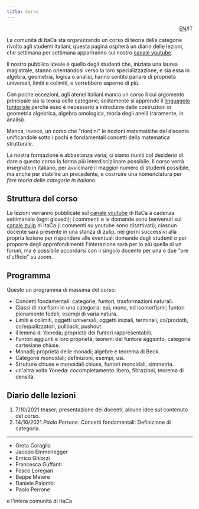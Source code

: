 ```yaml
---
title: Corso
---
```


<div style="text-align: right"><a href="course-eng.html">EN</a>/IT</div>

La comunità di ItaCa sta organizzando un corso di teoria delle categorie rivolto agli studenti italiani; questa pagina ospiterà un diario delle lezioni, che settimana per settimana appariranno sul nostro [canale youtube](https://www.youtube.com/channel/UCKdVVjPg_dHhbIiuzLh4Llg).

Il nostro pubblico ideale è quello degli studenti che, iniziata una laurea magistrale, stanno orientandosi verso la loro specializzazione, e sia essa in algebra, geometria, logica o analisi, hanno sentito parlare di proprietà universali, limiti e colimiti, e vorrebbero saperne di più.

Con poche eccezioni, agli atenei italiani manca un corso il cui argomento principale sia la teoria delle categorie; solitamente si apprende il [linguaggio funtoriale](https://ncatlab.org/nlab/files/GrothendieckIntroductionLangageFonctoriel1965.pdf) perché esso è necessario a introdurre delle costruzioni in geometria algebrica, algebra omologica, teoria degli anelli (raramente, in analisi).

Manca, invece, un corso che "riordini" le nozioni matematiche del discente unificandole sotto i pochi e fondamentali concetti della matematica strutturale.

La nostra formazione è abbastanza varia; ci siamo riuniti col desiderio di dare a questo corso la forma più interdisciplinare possibile. Il corso verrà insegnato in italiano, per avvicinare il maggior numero di studenti possibile, ma anche per stabilire un precedente, e costruire una nomenclatura per _fare teoria delle categorie in italiano_.

## Struttura del corso

Le lezioni verranno pubblicate sul [canale youtube](https://www.youtube.com/channel/UCKdVVjPg_dHhbIiuzLh4Llg/videos) di ItaCa a cadenza settimanale (ogni giovedì); i commenti e le domande sono benvenuti sul [canale zulip](https://itaca.zulipchat.com/) di ItaCa (i commenti su youtube sono disattivati); ciascun docente sarà presente in una stanza di zulip, nei giorni successivi alla propria lezione per rispondere alle eventuali domande degli studenti o per proporre degli approfondimenti: l'interazione sarà per lo più quella di un forum, ma è possibile accordarsi con il singolo docente per una o due "ore d'ufficio" su zoom.

## Programma

Questo un programma di massima del corso:

- Concetti fondamentali: categorie, funtori, trasformazioni naturali.
- Classi di morfismi in una categoria: epi, mono, ed isomorfismi; funtori pienamente fedeli; esempi di varia natura.
- Limiti e colimiti, oggetti universali; oggetti iniziali, terminali, co/prodotti, co/equalizzatori, pullback, pushout.
- il lemma di Yoneda; proprietà dei funtori rappresentabili.
- Funtori aggiunti e loro proprietà; teoremi del funtore aggiunto, categorie cartesiane chiuse.
- Monadi; proprietà delle monadi; algebre e teorema di Beck.
- Categorie monoidali; definizioni, esempi, usi.
- Strutture chiuse e monoidali chiuse, funtori monoidali, simmetria.
- un'altra volta Yoneda: cocompletamento libero, fibrazioni, teorema di densità.


## Diario delle lezioni

1. 7/10/2021  teaser; presentazione dei docenti, alcune idee sul contenuto del corso.
2. 14/10/2021 _Paolo Perrone_. Concetti fondamentali: Definizione di categoria.
<!--- 2. _Paolo Perrone_. Concetti fondamentali: Funtori -->
<!--- 3. _Paolo Perrone_. Concetti fondamentali: Trasformazioni naturali -->
<!--- 4. _Enrico Ghiorzi_ Mono ed epi; sezioni e retrazioni -->
<!--- 5. _Enrico Ghiorzi_ Ulteriori propretà di mono ed epi (spezzanti). Esempi ed esercizi -->
<!--- 6. _Enrico Ghiorzi_ Equivalenze; funtori pieni e fedeli; caratterizzazione delle equivalenze; categorie scheletriche -->
<!--- 7. _Jacopo Emmenegger_ Prodotti finiti e oggetto terminale, esempi; coprodotti finiti e oggetto iniziale, esempi. -->
<!--- 8. _Jacopo Emmenegger_ Limiti come coni universali e loro unicità; limiti particolari (prodotti, equalizzatori, pullback), esempi; limiti generati da limiti particolari; colimiti come coni universali, colimiti particolari (coprodotti, coequalizzatori, pushout), esempi. -->
<!--- 9. _Jacopo Emmenegger_ Funtori che preservano e riflettono (co)limiti, esempi, condizioni sufficienti. -->
<!--- 10. _Fosco Loregian_ intuizione sul lemma di Yoneda; funtori rappresentabili ed esempi -->
<!--- 11. _Fosco Loregian_ Altri esempi di funtori rappresentabili; dimostrazione del lemma di Yoneda -->
<!--- 12. _Fosco Loregian_ Esempi ed applicazioni del lemma di Yoneda: categorie di poset, poset come categorie, azioni di gruppi, etc. -->
<!--- 13. _Jacopo Emmenegger_ Aggiunzioni tramite biezioni naturali, strutture libere come funtori aggiunti, esempi; (co)unità e sua proprietà universale, identità triangolari, equivalenza delle definizioni; aggiunzioni ed equivalenze; esempi. -->
<!--- 14. _Jacopo Emmenegger_ Composizione e unicità di funtori aggiunti; applicazioni: anelli di polinomi, (co)limiti; aggiunti pieni/fedeli e (co)unità epi/mono. -->
<!--- 15. _Jacopo Emmenegger_ Esponenziali e categorie cartesiane chiuse, esponenziale come aggiunto destro, esempi e non esempi; funtori aggiunti e funtori che preservano (co)limiti, applicazioni, esempi, sottocategorie riflessive. -->
<!--- 16. _Jacopo Emmenegger_ Teorema del funtore aggiunto *DA FARE*. -->

---

- Greta Coraglia
- Jacopo Emmenegger
- Enrico Ghiorzi
- Francesca Guffanti
- Fosco Loregian
- Beppe Metere
- Daniele Palombi
- Paolo Perrone

e l'intera comunità di ItaCa